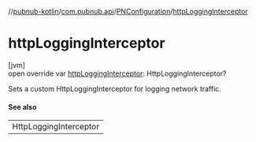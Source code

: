 //[pubnub-kotlin](../../../index.md)/[com.pubnub.api](../index.md)/[PNConfiguration](index.md)/[httpLoggingInterceptor](http-logging-interceptor.md)

# httpLoggingInterceptor

[jvm]\
open override var [httpLoggingInterceptor](http-logging-interceptor.md): HttpLoggingInterceptor?

Sets a custom HttpLoggingInterceptor for logging network traffic.

#### See also

| |
|---|
| HttpLoggingInterceptor |
